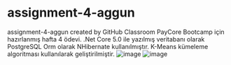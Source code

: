 # assignment-4-aggun
assignment-4-aggun created by GitHub Classroom
PayCore Bootcamp için hazırlanmış hafta 4 ödevi. .Net Core 5.0 ile yazılmış veritabanı olarak PostgreSQL Orm olarak NHibernate kullanılmıştır.
K-Means kümeleme algoritması kullanılarak geliştirilmiştir.
![image](https://user-images.githubusercontent.com/108563288/189488555-92559377-c9c0-47f3-9635-780df1c2f510.png)
![image](https://user-images.githubusercontent.com/108563288/189488571-32ef7058-f007-40cd-aab4-244a8e85cb27.png)

